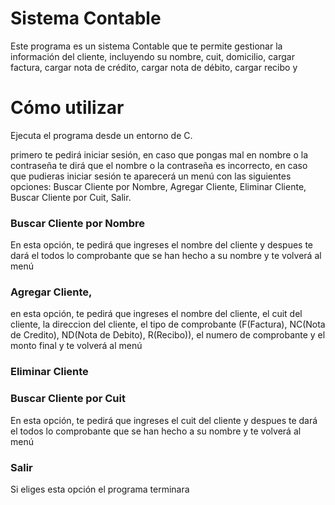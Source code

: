 # Sistema Contable

Este programa es un sistema Contable que te permite gestionar la información del cliente, incluyendo su nombre, cuit, domicilio, cargar factura, cargar nota de crédito, cargar nota de débito, cargar recibo y 

# Cómo utilizar
Ejecuta el programa desde un entorno de C.

primero te pedirá iniciar sesión, en caso que pongas mal en nombre o la contraseña te dirá que el nombre o la contraseña es incorrecto, en caso que pudieras iniciar sesión te aparecerá un menú con las siguientes opciones: 
Buscar Cliente por Nombre,
Agregar Cliente,
Eliminar Cliente,
Buscar Cliente por Cuit,
Salir.

### Buscar Cliente por Nombre
En esta opción, te pedirá que ingreses el nombre del cliente y despues te dará el todos lo comprobante que se han hecho a su nombre y te volverá al menú

### Agregar Cliente,
en esta opción, te pedirá que ingreses el nombre del cliente, el cuit del cliente, la direccion del cliente, el tipo de comprobante (F(Factura), NC(Nota de Credito), ND(Nota de Debito), R(Recibo)), el numero de comprobante y el monto final y te volverá al menú

### Eliminar Cliente 


### Buscar Cliente por Cuit
En esta opción, te pedirá que ingreses el cuit del cliente y despues te dará el todos lo comprobante que se han hecho a su nombre y te volverá al menú

### Salir
Si eliges esta opción el programa terminara
